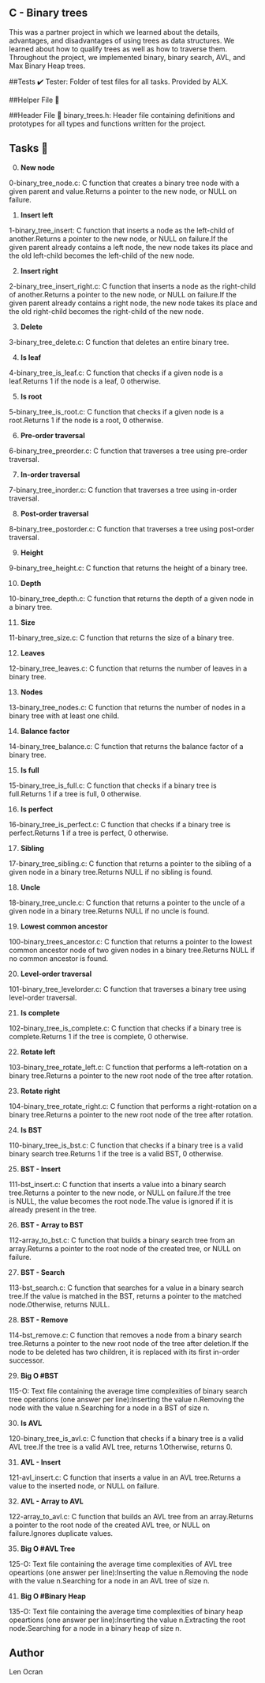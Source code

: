 ## C - Binary trees

This was a partner project in which we learned about the details, advantages, and disadvantages of using trees as data structures. We learned about how to qualify trees as well as how to traverse them. Throughout the project, we implemented binary, binary search, AVL, and Max Binary Heap trees.

##Tests ✔️
Tester: Folder of test files for all tasks. Provided by ALX.

##Helper File 🙌

##Header File 📁
binary_trees.h: Header file containing definitions and prototypes for all types and functions written for the project.

## Tasks 📃

0. **New node**

0-binary_tree_node.c: C function that creates a binary tree node with a given parent and value.Returns a pointer to the new node, or NULL on failure.

1. **Insert left**

1-binary_tree_insert: C function that inserts a node as the left-child of another.Returns a pointer to the new node, or NULL on failure.If the given parent already contains a left node, the new node takes its place and the old left-child becomes the left-child of the new node.

2. **Insert right**

2-binary_tree_insert_right.c: C function that inserts a node as the right-child of another.Returns a pointer to the new node, or NULL on failure.If the given parent already contains a right node, the new node takes its place and the old right-child becomes the right-child of the new node.

3. **Delete**

3-binary_tree_delete.c: C function that deletes an entire binary tree.

4. **Is leaf**

4-binary_tree_is_leaf.c: C function that checks if a given node is a leaf.Returns 1 if the node is a leaf, 0 otherwise.

5. **Is root**

5-binary_tree_is_root.c: C function that checks if a given node is a root.Returns 1 if the node is a root, 0 otherwise.

6. **Pre-order traversal**

6-binary_tree_preorder.c: C function that traverses a tree using pre-order traversal.

7. **In-order traversal**

7-binary_tree_inorder.c: C function that traverses a tree using in-order traversal.

8. **Post-order traversal**

8-binary_tree_postorder.c: C function that traverses a tree using post-order traversal.

9. **Height**

9-binary_tree_height.c: C function that returns the height of a binary tree.

10. **Depth**

10-binary_tree_depth.c: C function that returns the depth of a given node in a binary tree.

11. **Size**

11-binary_tree_size.c: C function that returns the size of a binary tree.

12. **Leaves**

12-binary_tree_leaves.c: C function that returns the number of leaves in a binary tree.

13. **Nodes**

13-binary_tree_nodes.c: C function that returns the number of nodes in a binary tree with at least one child.

14. **Balance factor**

14-binary_tree_balance.c: C function that returns the balance factor of a binary tree.

15. **Is full**

15-binary_tree_is_full.c: C function that checks if a binary tree is full.Returns 1 if a tree is full, 0 otherwise.

16. **Is perfect**

16-binary_tree_is_perfect.c: C function that checks if a binary tree is perfect.Returns 1 if a tree is perfect, 0 otherwise.

17. **Sibling**

17-binary_tree_sibling.c: C function that returns a pointer to the sibling of a given node in a binary tree.Returns NULL if no sibling is found.

18. **Uncle**

18-binary_tree_uncle.c: C function that returns a pointer to the uncle of a given node in a binary tree.Returns NULL if no uncle is found.

19. **Lowest common ancestor**

100-binary_trees_ancestor.c: C function that returns a pointer to the lowest common ancestor node of two given nodes in a binary tree.Returns NULL if no common ancestor is found.

20. **Level-order traversal**

101-binary_tree_levelorder.c: C function that traverses a binary tree using level-order traversal.

21. **Is complete**

102-binary_tree_is_complete.c: C function that checks if a binary tree is complete.Returns 1 if the tree is complete, 0 otherwise.

22. **Rotate left**

103-binary_tree_rotate_left.c: C function that performs a left-rotation on a binary tree.Returns a pointer to the new root node of the tree after rotation.

23. **Rotate right**

104-binary_tree_rotate_right.c: C function that performs a right-rotation on a binary tree.Returns a pointer to the new root node of the tree after rotation.

24. **Is BST**

110-binary_tree_is_bst.c: C function that checks if a binary tree is a valid binary search tree.Returns 1 if the tree is a valid BST, 0 otherwise.

25. **BST - Insert**

111-bst_insert.c: C function that inserts a value into a binary search tree.Returns a pointer to the new node, or NULL on failure.If the tree is NULL, the value becomes the root node.The value is ignored if it is already present in the tree.

26. **BST - Array to BST**

112-array_to_bst.c: C function that builds a binary search tree from an array.Returns a pointer to the root node of the created tree, or NULL on failure.

27. **BST - Search**

113-bst_search.c: C function that searches for a value in a binary search tree.If the value is matched in the BST, returns a pointer to the matched node.Otherwise, returns NULL.

28. **BST - Remove**

114-bst_remove.c: C function that removes a node from a binary search tree.Returns a pointer to the new root node of the tree after deletion.If the node to be deleted has two children, it is replaced with its first in-order successor.

29. **Big O #BST**

115-O: Text file containing the average time complexities of binary search tree operations (one answer per line):Inserting the value n.Removing the node with the value n.Searching for a node in a BST of size n.

30. **Is AVL**

120-binary_tree_is_avl.c: C function that checks if a binary tree is a valid AVL tree.If the tree is a valid AVL tree, returns 1.Otherwise, returns 0.

31. **AVL - Insert**

121-avl_insert.c: C function that inserts a value in an AVL tree.Returns a value to the inserted node, or NULL on failure.

32. **AVL - Array to AVL**

122-array_to_avl.c: C function that builds an AVL tree from an array.Returns a pointer to the root node of the created AVL tree, or NULL on failure.Ignores duplicate values.

35. **Big O #AVL Tree**

125-O: Text file containing the average time complexities of AVL tree opeartions (one answer per line):Inserting the value n.Removing the node with the value n.Searching for a node in an AVL tree of size n.

41. **Big O #Binary Heap**

135-O: Text file containing the average time complexities of binary heap opeartions (one answer per line):Inserting the value n.Extracting the root node.Searching for a node in a binary heap of size n.
## Author
Len Ocran
